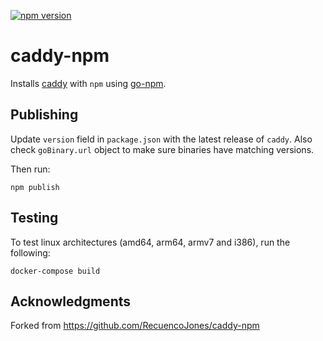 [![npm version](https://badge.fury.io/js/@filipekiss%2Fcaddy.svg)](https://badge.fury.io/js/@filipekiss%2Fcaddy)

# caddy-npm

Installs [caddy](https://github.com/caddyserver/caddy) with `npm` using [go-npm](https://github.com/sanathkr/go-npm).

## Publishing

Update `version` field in `package.json` with the latest release of `caddy`.
Also check `goBinary.url` object to make sure binaries have matching versions.

Then run:

```
npm publish
```

## Testing

To test linux architectures (amd64, arm64, armv7 and i386), run the following:

```
docker-compose build
```

## Acknowledgments

Forked from https://github.com/RecuencoJones/caddy-npm

